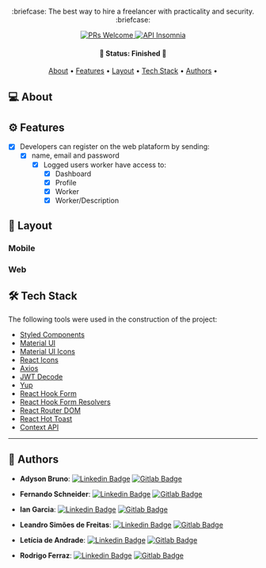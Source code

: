 <div align="center">
    <br>
<!--     <img src="/uploads/c22846d420405f9b1d083f5fdebfe046/textLogo.svg" width="250px" alt="Logo Dev Healthy" /> -->
    <br><br>
</div>

<p align="center"> :briefcase: The best way to hire a freelancer with practicality and security. :briefcase:</p>
<p align="center"> 
  <a href="http://makeapullrequest.com">
    <img src="https://img.shields.io/badge/progress-100%25-brightgreen.svg" alt="PRs Welcome">
  </a>
   <a href="https://insomnia.rest/run?label=Habits%20API&uri=https%3A%2F%2Fhabit-docs.vercel.app%2Finsomnia.json">
    <img src="https://img.shields.io/badge/HabitsAPI-Insomnia-6A57D5.svg" alt="API Insomnia">
  </a>
 </p>

<h4 align="center"> 
🚧  Status: Finished  🚧
</h4>

<p align="center">
  <a href="#-about">About</a> •
  <a href="#-features">Features</a> •
  <a href="#-layout">Layout</a> • 
  <a href="#-tech-stack">Tech Stack</a> •
  <a href="#-authors">Authors</a> •
</p>

## 💻 About

## ⚙️ Features

- [x] Developers can register on the web plataform by sending:
  - [x] name, email and password
    - [x] Logged users worker have access to:
      - [x] Dashboard
      - [x] Profile
      - [x] Worker
      - [x] Worker/Description

## 🎨 Layout

### Mobile

<!-- <p align="center">
  <img alt="dashboardMobile" title="#dasboardMobile" src="" width="200px">
</p>
 -->

### Web

<!-- <p align="center" style="display: flex; align-items: flex-start; justify-content: center;">
  <img alt="Home Page" title="#HomePage" src="" width="400px">
</p> -->

## 🛠 Tech Stack

The following tools were used in the construction of the project:

- [Styled Components](https://www.styled-components.com/)
- [Material UI](https://material-ui.com/)
- [Material UI Icons](https://next.material-ui.com/pt/components/material-icons/)
- [React Icons](https://react-icons.github.io/react-icons/)
- [Axios](https://www.npmjs.com/package/axios)
- [JWT Decode](https://jwt.io/)
- [Yup](https://www.npmjs.com/package/yup)
- [React Hook Form](https://react-hook-form.com/)
- [React Hook Form Resolvers](https://www.npmjs.com/package/@hookform/resolvers)
- [React Router DOM](https://www.npmjs.com/package/react-router-dom)
- [React Hot Toast](https://www.npmjs.com/package/react-hot-toast)
- [Context API](https://reactjs.org/docs/context.html)

---

## 🦸 Authors

- **Adyson Bruno**: [![Linkedin Badge](https://img.shields.io/badge/-LinkedIn-blue?style=flat-square&logo=Linkedin&logoColor=white&link=https:/www.linkedin.com/in/adysonbruno/)](https://www.linkedin.com/in/adysonbruno/) [![Gitlab Badge](https://img.shields.io/badge/-Gitlab-orange?style=flat-square&logo=Gitlab&logoColor=white&link=https:/www.gitlab.com/adysonbruno/)](https://gitlab.com/adysonbruno/)

- **Fernando Schneider**: [![Linkedin Badge](https://img.shields.io/badge/-LinkedIn-blue?style=flat-square&logo=Linkedin&logoColor=white&link=https://www.linkedin.com/in/fernando-schneider-dev/)](https://www.linkedin.com/in/fernando-schneider-dev/) [![Gitlab Badge](https://img.shields.io/badge/-Gitlab-orange?style=flat-square&logo=Gitlab&logoColor=white&link=https://gitlab.com/FernandoSchneider/)](https://gitlab.com/FernandoSchneider/)

- **Ian Garcia**: [![Linkedin Badge](https://img.shields.io/badge/-LinkedIn-blue?style=flat-square&logo=Linkedin&logoColor=white&link=https://www.linkedin.com/in/ian-garcia-6213721b8/)](https://www.linkedin.com/in/ian-garcia-6213721b8/) [![Gitlab Badge](https://img.shields.io/badge/-Gitlab-orange?style=flat-square&logo=Gitlab&logoColor=white&link=https://gitlab.com/iangarcia2011/)](https://gitlab.com/iangarcia2011/)

- **Leandro Simões de Freitas**: [![Linkedin Badge](https://img.shields.io/badge/-LinkedIn-blue?style=flat-square&logo=Linkedin&logoColor=white&link=https://www.linkedin.com/in/leandro-simões/)](https://www.linkedin.com/in/leandro-simões/) [![Gitlab Badge](https://img.shields.io/badge/-Gitlab-orange?style=flat-square&logo=Gitlab&logoColor=white&link=https://gitlab.com/leandro-simões/)](https://gitlab.com/leandro-simões/)

- **Letícia de Andrade**: [![Linkedin Badge](https://img.shields.io/badge/-LinkedIn-blue?style=flat-square&logo=Linkedin&logoColor=white&link=https:/www.linkedin.com/in/leandradz/)](https://www.linkedin.com/in/leandradz/) [![Gitlab Badge](https://img.shields.io/badge/-Gitlab-orange?style=flat-square&logo=Gitlab&logoColor=white&link=https:/www.gitlab.com/leandradz/)](https://gitlab.com/leandradz/)

- **Rodrigo Ferraz**: [![Linkedin Badge](https://img.shields.io/badge/-LinkedIn-blue?style=flat-square&logo=Linkedin&logoColor=white&link=https://www.linkedin.com/in/how-dev-rodrigo/)](https://www.linkedin.com/in/how-dev-rodrigo/) [![Gitlab Badge](https://img.shields.io/badge/-Gitlab-orange?style=flat-square&logo=Gitlab&logoColor=white&link=https://gitlab.com/RodrigoFerraz/)](https://gitlab.com/RodrigoFerraz/)
